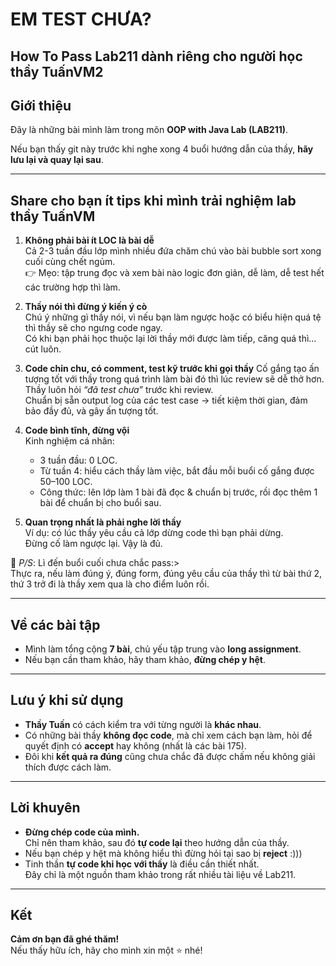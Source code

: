 # EM TEST CHƯA?

## How To Pass Lab211 dành riêng cho người học thầy TuấnVM2

## Giới thiệu

Đây là những bài mình làm trong môn **OOP with Java Lab (LAB211)**.

Nếu bạn thấy git này trước khi nghe xong 4 buổi hướng dẫn của thầy, **hãy lưu lại và quay lại sau**.

---

## Share cho bạn ít tips khi mình trải nghiệm lab thầy TuấnVM

1. **Không phải bài ít LOC là bài dễ**  
   Cả 2-3 tuần đầu lớp mình nhiều đứa chăm chú vào bài bubble sort xong cuối cùng chết ngủm.  
   👉 Mẹo: tập trung đọc và xem bài nào logic đơn giản, dễ làm, dễ test hết các trường hợp thì làm.  

2. **Thầy nói thì đừng ý kiến ý cò**  
   Chú ý những gì thầy nói, vì nếu bạn làm ngược hoặc có biểu hiện quá tệ thì thầy sẽ cho ngưng code ngay.  
   Có khi bạn phải học thuộc lại lời thầy mới được làm tiếp, căng quá thì… cút luôn.

3. **Code chỉn chu, có comment, test kỹ trước khi gọi thầy**
   Cố gắng tạo ấn tượng tốt với thầy trong quá trình làm bài đó thì lúc review sẽ dễ thở hơn.
   Thầy luôn hỏi *“đã test chưa”* trước khi review.  
   Chuẩn bị sẵn output log của các test case → tiết kiệm thời gian, đảm bảo đầy đủ, và gây ấn tượng tốt.

5. **Code bình tĩnh, đừng vội**  
   Kinh nghiệm cá nhân:  
   - 3 tuần đầu: 0 LOC.  
   - Từ tuần 4: hiểu cách thầy làm việc, bắt đầu mỗi buổi cố gắng được 50–100 LOC.  
   - Công thức: lên lớp làm 1 bài đã đọc & chuẩn bị trước, rồi đọc thêm 1 bài để chuẩn bị cho buổi sau.

6. **Quan trọng nhất là phải nghe lời thầy**  
   Ví dụ: có lúc thầy yêu cầu cả lớp dừng code thì bạn phải dừng.  
   Đừng cố làm ngược lại. Vậy là đủ.

📌 *P/S*: Lì đến buổi cuối chưa chắc pass:>  
Thực ra, nếu làm đúng ý, đúng form, đúng yêu cầu của thầy thì từ bài thứ 2, thứ 3 trở đi là thầy xem qua là cho điểm luôn rồi.

---

## Về các bài tập

- Mình làm tổng cộng **7 bài**, chủ yếu tập trung vào **long assignment**.
- Nếu bạn cần tham khảo, hãy tham khảo, **đừng chép y hệt**.

---

## Lưu ý khi sử dụng

- **Thầy Tuấn** có cách kiểm tra với từng người là **khác nhau**.
- Có những bài thầy **không đọc code**, mà chỉ xem cách bạn làm, hỏi để quyết định có **accept** hay không (nhất là các bài 175).
- Đôi khi **kết quả ra đúng** cũng chưa chắc đã được chấm nếu không giải thích được cách làm.

---

## Lời khuyên

- **Đừng chép code của mình.**  
  Chỉ nên tham khảo, sau đó **tự code lại** theo hướng dẫn của thầy.
- Nếu bạn chép y hệt mà không hiểu thì đừng hỏi tại sao bị **reject** :)))
- Tinh thần **tự code khi học với thầy** là điều cần thiết nhất.  
  Đây chỉ là một nguồn tham khảo trong rất nhiều tài liệu về Lab211.

---

## Kết

**Cảm ơn bạn đã ghé thăm!**  
Nếu thấy hữu ích, hãy cho mình xin một ⭐️ nhé!

